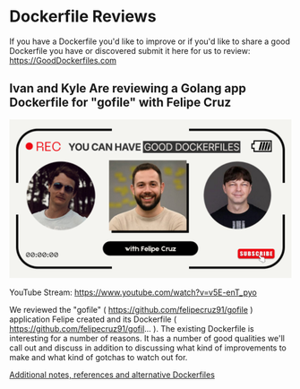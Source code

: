 # Dockerfile Reviews

If you have a Dockerfile you'd like to improve or if you'd like to share a good Dockerfile you have or discovered submit it here for us to review:  https://GoodDockerfiles.com

## Ivan and Kyle Are reviewing a Golang app Dockerfile for "gofile" with Felipe Cruz

[![Ivan and Kyle Are reviewing a Golang app Dockerfile for "gofile" with Felipe Cruz](/images/gofile_golang_app_dockerfile_review.png)](https://www.youtube.com/watch?v=v5E-enT_pyo)

YouTube Stream: https://www.youtube.com/watch?v=v5E-enT_pyo

We reviewed the "gofile" ( https://github.com/felipecruz91/gofile ) application Felipe created and its Dockerfile ( https://github.com/felipecruz91/gofil... ). The existing Dockerfile is interesting for a number of reasons. It has a number of good qualities we'll call out and discuss in addition to discussing what kind of improvements to make and what kind of gotchas to watch out for.

[Additional notes, references and alternative Dockerfiles](./gofile_golang_app_dockerfile)
